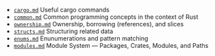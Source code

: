 - [`cargo.md`](cargo.md) Useful cargo commands
- [`common.md`](common.md) Common programming concepts in the context of Rust
- [`ownership.md`](ownership.md) Ownership, borrowing (references), and slices
- [`structs.md`](structs.md) Structuring related data
- [`enums.md`](enums.md) Enunumerations and pattern matching
- [`modules.md`](modules.md) Module System — Packages, Crates, Modules, and Paths
